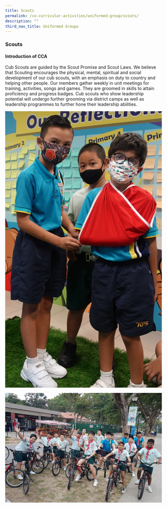 ```yaml
---
title: Scouts
permalink: /co-curricular-activities/uniformed-group/scouts/
description: ""
third_nav_title: Uniformed Groups
---
```

### **Scouts**

#### **Introduction of CCA**
Cub Scouts are guided by the Scout Promise and Scout Laws. We believe that Scouting encourages the physical, mental, spiritual and social development of our cub scouts, with an emphasis on duty to country and helping other people. Our members gather weekly in unit meetings for training, activities, songs and games. They are groomed in skills to attain proficiency and progress badges. Cub scouts who show leadership potential will undergo further grooming via district camps as well as leadership programmes to further hone their leadership abilities.


![](/images/2023%20CCA/Scouts%202.jpg)

![](/images/2023%20CCA/Scouts1.jpg)